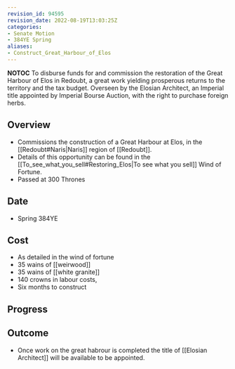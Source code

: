 ```yaml
---
revision_id: 94595
revision_date: 2022-08-19T13:03:25Z
categories:
- Senate Motion
- 384YE Spring
aliases:
- Construct_Great_Harbour_of_Elos
---
```




__NOTOC__
To disburse funds for and commission the restoration of the Great Harbour of Elos in Redoubt, a great work yielding prosperous returns to the territory and the tax budget. Overseen by the Elosian Architect, an Imperial title appointed by Imperial Bourse Auction, with the right to purchase foreign herbs.
## Overview
* Commissions the construction of a Great Harbour at Elos, in the [[Redoubt#Naris|Naris]] region of [[Redoubt]].
* Details of this opportunity can be found in the [[To_see_what_you_sell#Restoring_Elos|To see what you sell]] Wind of Fortune.
* Passed at 300 Thrones

## Date
* Spring 384YE
## Cost
* As detailed in the wind of fortune
* 35 wains of [[weirwood]]
* 35 wains of [[white granite]]
* 140 crowns in labour costs, 
* Six months to construct
## Progress

## Outcome
* Once work on the great habrour is completed the title of [[Elosian Architect]] will be available to be appointed.